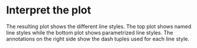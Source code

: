 # Interpret the plot

The resulting plot shows the different line styles. The top plot shows named line styles while the bottom plot shows parametrized line styles. The annotations on the right side show the dash tuples used for each line style.
